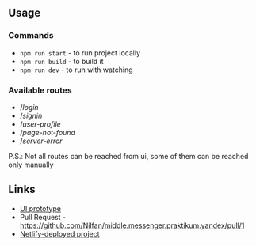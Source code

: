 ## Usage

### Commands

- `npm run start` - to run project locally
- `npm run build` - to build it
- `npm run dev` - to run with watching

### Available routes

- /_login_
- /_signin_
- /_user-profile_
- /_page-not-found_
- /_server-error_

P.S.: Not all routes can be reached from ui, some of them can be reached only manually

## Links

- [UI prototype](https://www.figma.com/file/Vu1qZWDzQk5eCyDlBmDZEV/Messenger)
- Pull Request - https://github.com/Nilfan/middle.messenger.praktikum.yandex/pull/1
- [Netlify-deployed project](https://goofy-benz-9f3c20.netlify.app/)
